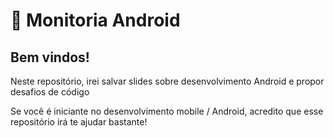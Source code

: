 # 📱 Monitoria Android

## Bem vindos!

Neste repositório, irei salvar slides sobre desenvolvimento Android e propor desafios de código

Se você é iniciante no desenvolvimento mobile / Android, acredito que esse repositório irá te ajudar bastante!
